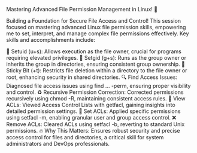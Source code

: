 Mastering Advanced File Permission Management in Linux! 🚀

Building a Foundation for Secure File Access and Control!
 This session focused on mastering advanced Linux file permission skills, empowering me to set, interpret, and manage complex file permissions effectively. Key skills and accomplishments include:

🔑 Setuid (u+s): Allows execution as the file owner, crucial for programs requiring elevated privileges.
 👥 Setgid (g+s): Runs as the group owner or inherits the group in directories, ensuring consistent group ownership.
 📌 Sticky Bit (+t): Restricts file deletion within a directory to the file owner or root, enhancing security in shared directories.
 🔍 Find Access Issues: Diagnosed file access issues using find ... -perm, ensuring proper visibility and control.
 ♻️ Recursive Permission Correction: Corrected permissions recursively using chmod -R, maintaining consistent access rules.
 🔎 View ACLs: Viewed Access Control Lists with getfacl, gaining insights into detailed permission settings.
 🔧 Set ACLs: Applied specific permissions using setfacl -m, enabling granular user and group access control.
 ❌ Remove ACLs: Cleared ACLs using setfacl -b, reverting to standard Unix permissions.
🔥 Why This Matters:
 Ensures robust security and precise access control for files and directories, a critical skill for system administrators and DevOps professionals.
